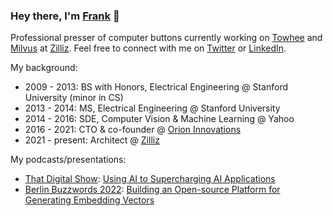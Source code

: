 ### Hey there, I'm [Frank](https://frankzliu.com) 👋

Professional presser of computer buttons currently working on [Towhee](https://github.com/towhee-io/towhee) and [Milvus](https://github.com/milvus-io/milvus) at [Zilliz](https://zilliz.com). Feel free to connect with me on [Twitter](https://twitter.com/frankzliu) or [LinkedIn](https://linkedin.com/in/fzliu).

My background:
- 2009 - 2013: BS with Honors, Electrical Engineering @ Stanford University (minor in CS)
- 2013 - 2014: MS, Electrical Engineering @ Stanford University
- 2014 - 2016: SDE, Computer Vision & Machine Learning @ Yahoo
- 2016 - 2021: CTO & co-founder @ [Orion Innovations](https://orioniot.cn)
- 2021 - present: Architect @ [Zilliz](https://zilliz.com)

My podcasts/presentations:
- [That Digital Show](https://thatdigitalshow.withgoogle.com/): [Using AI to Supercharging AI Applications](https://thatdigitalshow.withgoogle.com/post/apac-19-ai-and-data-driven-applications-with-zilliz/)
- [Berlin Buzzwords 2022](https://pretalx.com/bbuzz22/talk/HZQPUF/): [Building an Open-source Platform for Generating Embedding Vectors](https://www.youtube.com/watch?v=fZ76477pBT8)
